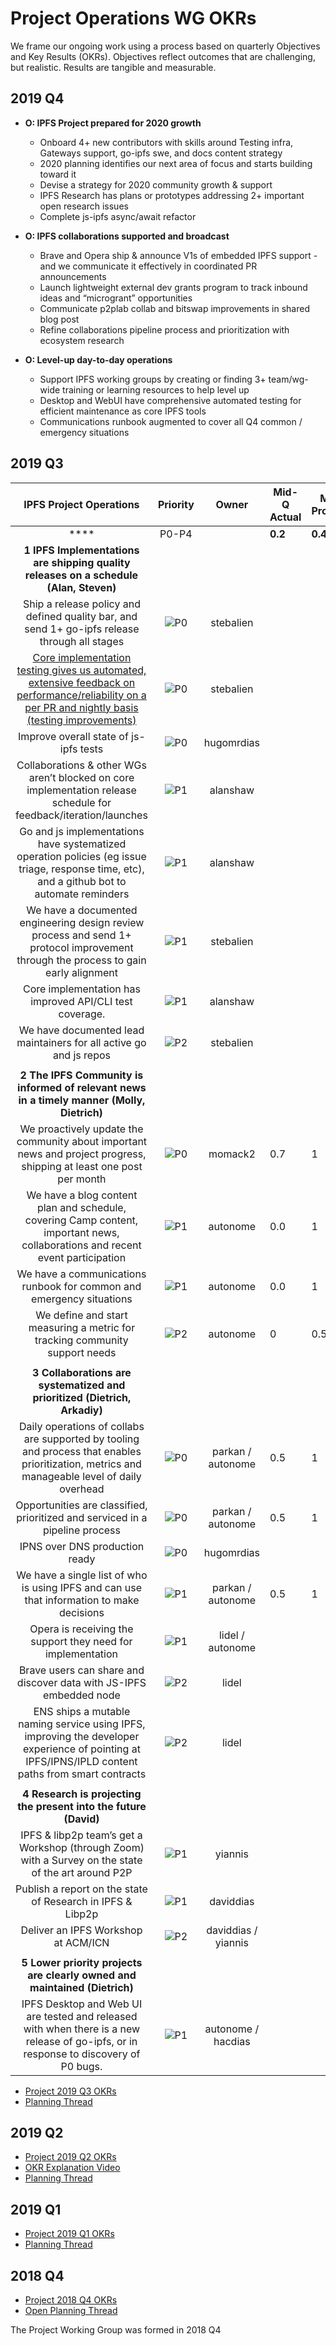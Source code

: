 # Project Operations WG OKRs

We frame our ongoing work using a process based on quarterly Objectives and Key Results (OKRs). Objectives reflect outcomes that are challenging, but realistic. Results are tangible and measurable.

## 2019 Q4
- **O: IPFS Project prepared for 2020 growth** 
  - Onboard 4+ new contributors with skills around Testing infra, Gateways support, go-ipfs swe, and docs content strategy
  - 2020 planning identifies our next area of focus and starts building toward it
  - Devise a strategy for 2020 community growth & support
  - IPFS Research has plans or prototypes addressing 2+ important open research issues
  - Complete js-ipfs async/await refactor
  
- **O: IPFS collaborations supported and broadcast**
  - Brave and Opera ship & announce V1s of embedded IPFS support - and we communicate it effectively in coordinated PR announcements
  - Launch lightweight external dev grants program to track inbound ideas and “microgrant” opportunities
  - Communicate p2plab collab and bitswap improvements in shared blog post
  - Refine collaborations pipeline process and prioritization with ecosystem research

- **O: Level-up day-to-day operations**
  - Support IPFS working groups by creating or finding 3+ team/wg-wide training or learning resources to help level up
  - Desktop and WebUI have comprehensive automated testing for efficient maintenance as core IPFS tools
  - Communications runbook augmented to cover all Q4 common / emergency situations


## 2019 Q3
|  **IPFS Project Operations** | **Priority** | **Owner** | **Mid-Q Actual** | **Mid-Q Projection** | **End-Q** | ** Issue Link** |
| :---: | :---: | :---: | --- | --- | --- | :---: |
|  **** | P0-P4 |  | **0.2** | **0.4** | **0.0** |  |
|  **1 IPFS Implementations are shipping quality releases on a schedule (Alan, Steven)** |  |  |  |  |  |  |
|  Ship a release policy and defined quality bar, and send 1+ go-ipfs release through all stages | ![P0](https://ipfs.io/ipfs/QmV88khHDJEXi7wo6o972MZWY661R9PhrZW6dvpFP6jnMn/p0.svg) | stebalien |  |  |  | [🌎](https://github.com/libp2p/go-libp2p/issues/677 "🌎") |
|  [Core implementation testing gives us automated, extensive feedback on performance/reliability on a per PR and nightly basis (testing improvements)](https://docs.google.com/spreadsheets/d/1xyqyGUF-oe3x9ln88YonVeOMWWdknik74lVgL_3dBY8/edit#gid=0 "Core implementation testing gives us automated, extensive feedback on performance/reliability on a per PR and nightly basis (testing improvements)") | ![P0](https://ipfs.io/ipfs/QmV88khHDJEXi7wo6o972MZWY661R9PhrZW6dvpFP6jnMn/p0.svg) | stebalien |  |  |  | [🌎](https://docs.google.com/spreadsheets/d/1xyqyGUF-oe3x9ln88YonVeOMWWdknik74lVgL_3dBY8/edit#gid=0 "🌎") |
|  Improve overall state of js-ipfs tests | ![P0](https://ipfs.io/ipfs/QmV88khHDJEXi7wo6o972MZWY661R9PhrZW6dvpFP6jnMn/p0.svg) | hugomrdias |  |  |  | [🌎](https://github.com/ipfs/js-ipfs/issues/2276 "🌎") |
|  Collaborations & other WGs aren’t blocked on core implementation release schedule for feedback/iteration/launches | ![P1](https://ipfs.io/ipfs/QmV88khHDJEXi7wo6o972MZWY661R9PhrZW6dvpFP6jnMn/p1.svg) | alanshaw |  |  |  |  |
|  Go and js implementations have systematized operation policies (eg issue triage, response time, etc), and a github bot to automate reminders | ![P1](https://ipfs.io/ipfs/QmV88khHDJEXi7wo6o972MZWY661R9PhrZW6dvpFP6jnMn/p1.svg) | alanshaw |  |  |  |  |
|  We have a documented engineering design review process and send 1+ protocol improvement through the process to gain early alignment | ![P1](https://ipfs.io/ipfs/QmV88khHDJEXi7wo6o972MZWY661R9PhrZW6dvpFP6jnMn/p1.svg) | stebalien |  |  |  |  |
|  Core implementation has improved API/CLI test coverage. | ![P1](https://ipfs.io/ipfs/QmV88khHDJEXi7wo6o972MZWY661R9PhrZW6dvpFP6jnMn/p1.svg) | alanshaw |  |  |  |  |
|  We have documented lead maintainers for all active go and js repos | ![P2](https://ipfs.io/ipfs/QmV88khHDJEXi7wo6o972MZWY661R9PhrZW6dvpFP6jnMn/p2.svg) | stebalien |  |  |  |  |
|   |  |  |  |  |  |  |
|  **2 The IPFS Community is informed of relevant news in a timely manner (Molly, Dietrich)** |  |  |  |  |  |  |
|  We proactively update the community about important news and project progress, shipping at least one post per month | ![P0](https://ipfs.io/ipfs/QmV88khHDJEXi7wo6o972MZWY661R9PhrZW6dvpFP6jnMn/p0.svg) | momack2 | 0.7 | 1 |  |  |
|  We have a blog content plan and schedule, covering Camp content, important news, collaborations and recent event participation | ![P1](https://ipfs.io/ipfs/QmV88khHDJEXi7wo6o972MZWY661R9PhrZW6dvpFP6jnMn/p1.svg) | autonome | 0.0 | 1 |  |  |
|  We have a communications runbook for common and emergency situations | ![P1](https://ipfs.io/ipfs/QmV88khHDJEXi7wo6o972MZWY661R9PhrZW6dvpFP6jnMn/p1.svg) | autonome | 0.0 | 1 |  |  |
|  We define and start measuring a metric for tracking community support needs | ![P2](https://ipfs.io/ipfs/QmV88khHDJEXi7wo6o972MZWY661R9PhrZW6dvpFP6jnMn/p2.svg) | autonome | 0 | 0.5 |  |  |
|   |  |  |  |  |  |  |
|  **3 Collaborations are systematized and prioritized (Dietrich, Arkadiy)** |  |  |  |  |  |  |
|  Daily operations of collabs are supported by tooling and process that enables prioritization, metrics and manageable level of daily overhead | ![P0](https://ipfs.io/ipfs/QmV88khHDJEXi7wo6o972MZWY661R9PhrZW6dvpFP6jnMn/p0.svg) | parkan / autonome | 0.5 | 1 |  |  |
|  Opportunities are classified, prioritized and serviced in a pipeline process | ![P0](https://ipfs.io/ipfs/QmV88khHDJEXi7wo6o972MZWY661R9PhrZW6dvpFP6jnMn/p0.svg) | parkan / autonome | 0.5 | 1 |  |  |
|  IPNS over DNS production ready | ![P0](https://ipfs.io/ipfs/QmV88khHDJEXi7wo6o972MZWY661R9PhrZW6dvpFP6jnMn/p0.svg) | hugomrdias |  |  |  | [🌎](https://github.com/ipfs/js-ipfs/issues/2000 "🌎") |
|  We have a single list of who is using IPFS and can use that information to make decisions | ![P1](https://ipfs.io/ipfs/QmV88khHDJEXi7wo6o972MZWY661R9PhrZW6dvpFP6jnMn/p1.svg) | parkan / autonome | 0.5 | 1 |  |  |
|  Opera is receiving the support they need for implementation | ![P1](https://ipfs.io/ipfs/QmV88khHDJEXi7wo6o972MZWY661R9PhrZW6dvpFP6jnMn/p1.svg) | lidel / autonome |  |  |  |  |
|  Brave users can share and discover data with JS-IPFS embedded node | ![P2](https://ipfs.io/ipfs/QmV88khHDJEXi7wo6o972MZWY661R9PhrZW6dvpFP6jnMn/p2.svg) | lidel |  |  |  |  |
|  ENS ships a mutable naming service using IPFS, improving the developer experience of pointing at IPFS/IPNS/IPLD content paths from smart contracts | ![P2](https://ipfs.io/ipfs/QmV88khHDJEXi7wo6o972MZWY661R9PhrZW6dvpFP6jnMn/p2.svg) | lidel |  |  |  |  |
|   |  |  |  |  |  |  |
|  **4 Research is projecting the present into the future (David)** |  |  |  |  |  |  |
|  IPFS & libp2p team’s get a Workshop (through Zoom) with a Survey on the state of the art around P2P | ![P1](https://ipfs.io/ipfs/QmV88khHDJEXi7wo6o972MZWY661R9PhrZW6dvpFP6jnMn/p1.svg) | yiannis |  |  |  |  |
|  Publish a report on the state of Research in IPFS & Libp2p | ![P1](https://ipfs.io/ipfs/QmV88khHDJEXi7wo6o972MZWY661R9PhrZW6dvpFP6jnMn/p1.svg) | daviddias |  |  |  |  |
|  Deliver an IPFS Workshop at ACM/ICN | ![P2](https://ipfs.io/ipfs/QmV88khHDJEXi7wo6o972MZWY661R9PhrZW6dvpFP6jnMn/p2.svg) | daviddias / yiannis |  |  |  |  |
|   |  |  |  |  |  |  |
|  **5 Lower priority projects are clearly owned and maintained (Dietrich)** |  |  |  |  |  |  |
|  IPFS Desktop and Web UI are tested and released with when there is a new release of go-ipfs, or in response to discovery of P0 bugs. | ![P1](https://ipfs.io/ipfs/QmV88khHDJEXi7wo6o972MZWY661R9PhrZW6dvpFP6jnMn/p1.svg) | autonome / hacdias |  |  |  |  |

- [Project 2019 Q3 OKRs](https://docs.google.com/spreadsheets/d/1AiNUL7vK5Jp8aa839UaMaI_AlBU5r6Bor-A40179I2A/edit#gid=1562851442)
- [Planning Thread](https://github.com/ipfs/team-mgmt/pull/997)

## 2019 Q2
- [Project 2019 Q2 OKRs](https://docs.google.com/spreadsheets/d/1YSeyWqXh3ImanRrTkYQHHkCofiORn68bYqM_KTLBlsA/edit#gid=1562851442)
- [OKR Explanation Video](https://www.youtube.com/watch?v=VGDVjNm8ez0&list=PLuhRWgmPaHtRUYCD_RyUw2ldU4lyoSXR1&index=5)
- [Planning Thread](https://github.com/ipfs/team-mgmt/pull/914)

## 2019 Q1
- [Project 2019 Q1 OKRs](https://docs.google.com/spreadsheets/d/1BtOfd7s9oYO5iKsIorCpsm4QuQoIsoZzSz7GItE-9ys/edit?ts=5c2f3d49#gid=1562851442)
- [Planning Thread](https://github.com/ipfs/team-mgmt/pull/793)

## 2018 Q4

- [Project 2018 Q4 OKRs](https://docs.google.com/spreadsheets/d/139lROP7-Ee4M4S7A_IO4iIgSgugYm7dct620LYnalII/edit#gid=1562851442)
- [Open Planning Thread](https://github.com/ipfs/project/pull/3)

The Project Working Group was formed in 2018 Q4
